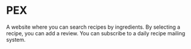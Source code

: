 # PEX

A website where you can search recipes by ingredients.
By selecting a recipe, you can add a review.
You can subscribe to a daily recipe mailing system.
